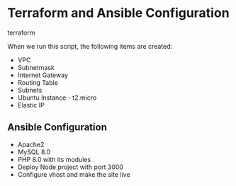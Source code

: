 <!DOCTYPE html>
<html lang="en">
<head>
    <meta charset="UTF-8">
    <meta name="viewport" content="width=device-width, initial-scale=1.0">
</head>
<body>
    <h1>Terraform and Ansible Configuration</h1>
    <p>terraform</p>
    <p>When we run this script, the following items are created:</p>
    <ul>
        <li>VPC</li>
        <li>Subnetmask</li>
        <li>Internet Gateway</li>
        <li>Routing Table</li>
        <li>Subnets</li>
        <li>Ubuntu Instance - t2.micro</li>
        <li>Elastic IP</li>
    </ul>
    <h2>Ansible Configuration</h2>
    <ul>
        <li>Apache2</li>
        <li>MySQL 8.0</li>
        <li>PHP 8.0 with its modules</li>
        <li>Deploy Node project with port 3000</li>
        <li>Configure vhost and make the site live</li>
    </ul>
</body>
</html>





